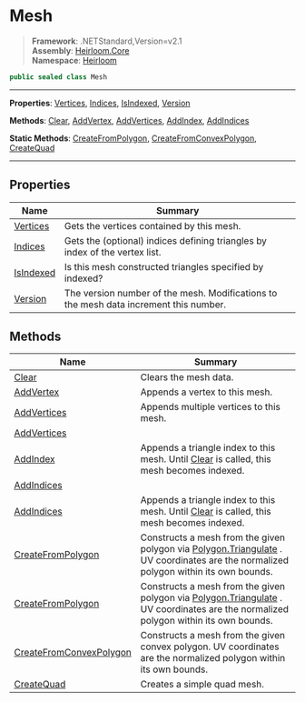 # Mesh

> **Framework**: .NETStandard,Version=v2.1  
> **Assembly**: [Heirloom.Core][0]  
> **Namespace**: [Heirloom][0]  

```cs
public sealed class Mesh
```

--------------------------------------------------------------------------------

**Properties**: [Vertices][1], [Indices][2], [IsIndexed][3], [Version][4]

**Methods**: [Clear][5], [AddVertex][6], [AddVertices][7], [AddIndex][8], [AddIndices][9]

**Static Methods**: [CreateFromPolygon][10], [CreateFromConvexPolygon][11], [CreateQuad][12]

--------------------------------------------------------------------------------

## Properties

| Name           | Summary                                                                               |
|----------------|---------------------------------------------------------------------------------------|
| [Vertices][1]  | Gets the vertices contained by this mesh.                                             |
| [Indices][2]   | Gets the (optional) indices defining triangles by index of the vertex list.           |
| [IsIndexed][3] | Is this mesh constructed triangles specified by indexed?                              |
| [Version][4]   | The version number of the mesh. Modifications to the mesh data increment this number. |

## Methods

| Name                          | Summary                                                                                                                                   |
|-------------------------------|-------------------------------------------------------------------------------------------------------------------------------------------|
| [Clear][5]                    | Clears the mesh data.                                                                                                                     |
| [AddVertex][6]                | Appends a vertex to this mesh.                                                                                                            |
| [AddVertices][7]              | Appends multiple vertices to this mesh.                                                                                                   |
| [AddVertices][7]              |                                                                                                                                           |
| [AddIndex][8]                 | Appends a triangle index to this mesh. Until [Clear][5] is called, this mesh becomes indexed.                                             |
| [AddIndices][9]               |                                                                                                                                           |
| [AddIndices][9]               | Appends a triangle index to this mesh. Until [Clear][5] is called, this mesh becomes indexed.                                             |
| [CreateFromPolygon][10]       | Constructs a mesh from the given polygon via [Polygon.Triangulate][13] . UV coordinates are the normalized polygon within its own bounds. |
| [CreateFromPolygon][10]       | Constructs a mesh from the given polygon via [Polygon.Triangulate][13] . UV coordinates are the normalized polygon within its own bounds. |
| [CreateFromConvexPolygon][11] | Constructs a mesh from the given convex polygon. UV coordinates are the normalized polygon within its own bounds.                         |
| [CreateQuad][12]              | Creates a simple quad mesh.                                                                                                               |

[0]: ../Heirloom.Core.md
[1]: Heirloom.Mesh.Vertices.md
[2]: Heirloom.Mesh.Indices.md
[3]: Heirloom.Mesh.IsIndexed.md
[4]: Heirloom.Mesh.Version.md
[5]: Heirloom.Mesh.Clear.md
[6]: Heirloom.Mesh.AddVertex.md
[7]: Heirloom.Mesh.AddVertices.md
[8]: Heirloom.Mesh.AddIndex.md
[9]: Heirloom.Mesh.AddIndices.md
[10]: Heirloom.Mesh.CreateFromPolygon.md
[11]: Heirloom.Mesh.CreateFromConvexPolygon.md
[12]: Heirloom.Mesh.CreateQuad.md
[13]: Heirloom.Polygon.Triangulate.md
